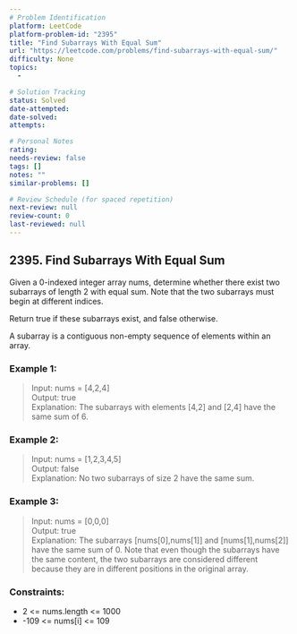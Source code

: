 ```yaml
---
# Problem Identification
platform: LeetCode
platform-problem-id: "2395"
title: "Find Subarrays With Equal Sum"
url: "https://leetcode.com/problems/find-subarrays-with-equal-sum/"
difficulty: None
topics:
  -

# Solution Tracking
status: Solved
date-attempted:
date-solved:
attempts:

# Personal Notes
rating:
needs-review: false
tags: []
notes: ""
similar-problems: []

# Review Schedule (for spaced repetition)
next-review: null
review-count: 0
last-reviewed: null
---
```


## 2395. Find Subarrays With Equal Sum
Given a 0-indexed integer array nums, determine whether there exist two subarrays of length 2 with equal sum. Note that the two subarrays must begin at different indices.

Return true if these subarrays exist, and false otherwise.

A subarray is a contiguous non-empty sequence of elements within an array.

### Example 1:

> Input: nums = [4,2,4]<br/>
> Output: true<br/>
> Explanation: The subarrays with elements [4,2] and [2,4] have the same sum of 6.

### Example 2:

> Input: nums = [1,2,3,4,5]<br/>
> Output: false<br/>
> Explanation: No two subarrays of size 2 have the same sum.

### Example 3:

> Input: nums = [0,0,0]<br/>
> Output: true<br/>
> Explanation: The subarrays [nums[0],nums[1]] and [nums[1],nums[2]] have the same sum of 0. 
> Note that even though the subarrays have the same content, the two subarrays are considered different because they are in different positions in the original array.

### Constraints:

- 2 <= nums.length <= 1000
- -109 <= nums[i] <= 109